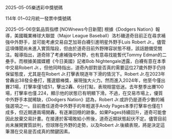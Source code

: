 
2025-05-05樂透彩中獎號碼

                                
114年 01~02月統一發票中獎號碼
                             
2025-05-06空氣品質指標
                              [NOWnews今日新聞] 根據《Dodgers Nation》報導，美國職業棒球大聯盟（Major League Baseball）洛杉磯道奇目前正在尋求補強中外野手，並可能考慮交易自芝加哥白襪引進明星外野手Luis Robert Jr.。儘管這項傳聞尚未進入實質階段，但由於道奇目前外野陣容狀態不穩，該話題備受關注。報導指出，道奇除了考慮補強中外野，也有意尋找能暫代Tommy Edman的二壘手。而根據美國媒體《今日美國》記者Bob Nightengale透露，白襪有意在本季中交易Robert Jr.，但他同時指出，道奇內部對是否真的需要這位27歲外野手仍持保留態度，尤其是在Robert Jr.打擊表現逐年下滑的情況下。Robert Jr.在2023年曾轟出38發全壘打，獲選銀棒獎，展現強大火力。然而進入2024年，他至今僅出賽21場，打擊率僅1成51，擊出2轟、6分打點，表現相當低迷。去年整季出賽100場，打擊率也僅.224，顯示他的狀態已有明顯下滑。不過，在交易市場上，優質中外野手本就稀缺，《Dodgers Nation》認為，Robert Jr.或許仍是道奇少數的補強選項之一。目前擔任道奇中外野手的年輕選手Andy Pages本季打擊率也僅在1成多，但近期連兩場開轟，有逐漸回穩的跡象。如果Pages持續回升，道奇可能會因此放棄交易計畫。在接連於客場敗給小熊後，道奇近期狀態起伏不定。儘管目前尚未展開實質談判，但球隊在外野的走勢，以及Robert Jr.後續表現，將是決定這筆潛在交易是否成真的關鍵因素。